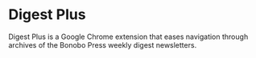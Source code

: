 # Digest Plus

Digest Plus is a Google Chrome extension that eases navigation through archives of the Bonobo Press weekly digest newsletters.